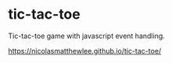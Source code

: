 # tic-tac-toe
Tic-tac-toe game with javascript event handling. 

https://nicolasmatthewlee.github.io/tic-tac-toe/
